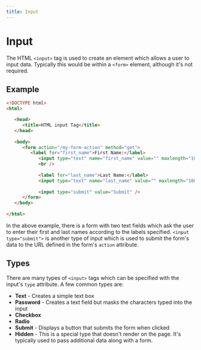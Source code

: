 ```yaml
---
title: Input
---
```


# Input
The HTML `<input>` tag is used to create an element which allows a user to input data. Typically this would be within a `<form>` element, although it's not required.

## Example
```html
<!DOCTYPE html>
<html>

   <head>
      <title>HTML input Tag</title>
   </head>
	
   <body>
      <form action="/my-form-action" method="get">
         <label for="first_name">First Name:</label>
            <input type="text" name="first_name" value="" maxlength="100" />
            <br />
            
            <label for="last_name">Last Name:</label> 
            <input type="text" name="last_name" value="" maxlength="100" />
              
            <input type="submit" value="Submit" />
      </form>
   </body>
	
</html>
```

In the above example, there is a form with two text fields which ask the user to enter their first and last names according to the labels specified. `<input type="submit">` is another type of input which is used to submit the form's data to the URL defined in the form's `action` attribute.

## Types
There are many types of `<input>` tags which can be specified with the input's `type` attribute. A few common types are:
- **Text** - Creates a simple text box
- **Password** - Creates a text field but masks the characters typed into the input
- **Checkbox**
- **Radio**
- **Submit** - Displays a button that submits the form when clicked
- **Hidden** - This is a special type that doesn't render on the page. It's typically used to pass additional data along with a form.
